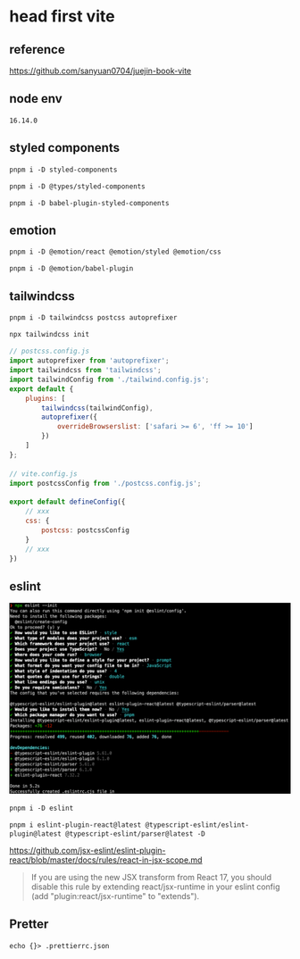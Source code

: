 # head first vite

## reference

<https://github.com/sanyuan0704/juejin-book-vite>

## node env

```shell
16.14.0
```

## styled components

```shell
pnpm i -D styled-components
```

```shell
pnpm i -D @types/styled-components
```

```shell
pnpm i -D babel-plugin-styled-components
```

## emotion

```shell
pnpm i -D @emotion/react @emotion/styled @emotion/css
```

```shell
pnpm i -D @emotion/babel-plugin
```

## tailwindcss

```shell
pnpm i -D tailwindcss postcss autoprefixer
```

```shell
npx tailwindcss init
```

```javascript
// postcss.config.js
import autoprefixer from 'autoprefixer';
import tailwindcss from 'tailwindcss';
import tailwindConfig from './tailwind.config.js';
export default {
    plugins: [
        tailwindcss(tailwindConfig),
        autoprefixer({
            overrideBrowserslist: ['safari >= 6', 'ff >= 10']
        })
    ]
};

// vite.config.js
import postcssConfig from './postcss.config.js';

export default defineConfig({
    // xxx
    css: {
        postcss: postcssConfig
    }
    // xxx
})
```

## eslint

![eslint](./reademe/eslintInstall.png)

```shell
pnpm i -D eslint
```

```shell
pnpm i eslint-plugin-react@latest @typescript-eslint/eslint-plugin@latest @typescript-eslint/parser@latest -D
```

<https://github.com/jsx-eslint/eslint-plugin-react/blob/master/docs/rules/react-in-jsx-scope.md>

> If you are using the new JSX transform from React 17, you should disable this rule by extending react/jsx-runtime in your eslint config (add "plugin:react/jsx-runtime" to "extends").

## Pretter

```shell
echo {}> .prettierrc.json
```
